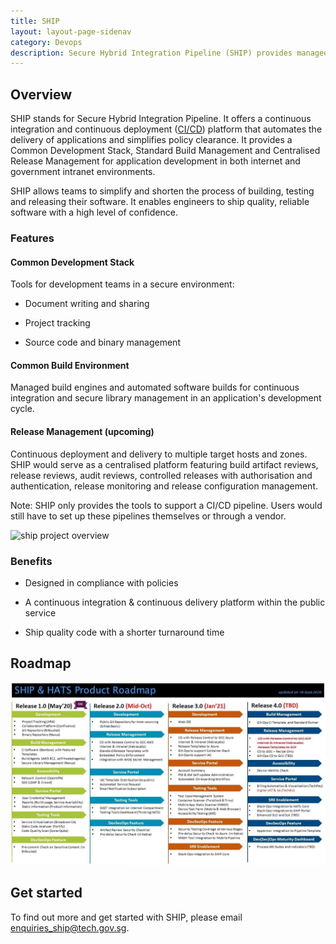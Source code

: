 ```yaml
---
title: SHIP
layout: layout-page-sidenav
category: Devops
description: Secure Hybrid Integration Pipeline (SHIP) provides managed services for development teams such as task trackers, source code repositories and CICD tooling that allow applications to be built faster and with more confidence
---
```


## Overview

SHIP stands for Secure Hybrid Integration Pipeline. It offers a continuous integration and continuous deployment ([CI/CD](https://en.wikipedia.org/wiki/CI/CD)) platform that automates the delivery of applications and simplifies policy clearance. It provides a Common Development Stack, Standard Build Management and Centralised Release Management for application development in both internet and government intranet environments.

SHIP allows teams to simplify and shorten the process of building, testing and releasing their software. It enables engineers to ship quality, reliable software with a high level of confidence.

### Features

#### Common Development Stack

Tools for development teams in a secure environment:

- Document writing and sharing

- Project tracking

- Source code and binary management

#### Common Build Environment

Managed build engines and automated software builds for continuous integration and secure library management in an application's development cycle.

#### Release Management (upcoming)

Continuous deployment and delivery to multiple target hosts and zones. SHIP would serve as a centralised platform featuring build artifact reviews, release reviews, audit reviews, controlled releases with authorisation and authentication, release monitoring and release configuration management.

Note: SHIP only provides the tools to support a CI/CD pipeline. Users would still have to set up these pipelines themselves or through a vendor.

![ship project overview](https://d3uzjhjcl6zsbz.cloudfront.net/ship-1.png)

### Benefits

- Designed in compliance with policies

- A continuous integration & continuous delivery platform within the public service

- Ship quality code with a shorter turnaround time

## Roadmap

![ship and hats roadmap](/assets/img/SHIP-HATS-Product-Roadmap-18-9-2020.jpg)

## Get started

To find out more and get started with SHIP, please email enquiries_ship@tech.gov.sg.
